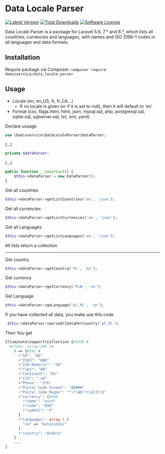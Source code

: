 # Data Locale Parser

[![Latest Version](https://img.shields.io/github/release/dominservice/data_locale_parser.svg?style=flat-square)](https://github.com/dominservice/data_locale_parser/releases)
[![Total Downloads](https://img.shields.io/packagist/dt/dominservice/data_locale_parser.svg?style=flat-square)](https://packagist.org/packages/dominservice/data_locale_parser)
[![Software License](https://img.shields.io/badge/license-MIT-brightgreen.svg?style=flat-square)](LICENSE)

Data Locale Parser is a package for Laravel 5.6, 7.* and 8.*, which lists all countries, currencies and languages, with names and ISO 3166-1 codes in all languages and data formats.

## Installation

Require package via Composer: `composer require dominservice/data_locale_parser`

## Usage

- Locale (en, en_US, fr, fr_CA...)
    - If no locale is given (or if it is set to null), then it will default to 'en'
- Format (csv, flags.html, html, json, mysql.sql, php, postgresql.sql, sqlite.sql, sqlserver.sql, txt, xml, yaml)

Declare ussage
```php
use \Dominservice\DataLocaleParser\DataParser;
```
(...)
```php
private $dataParser;
```
(...)
```php
public function __construct() {
    $this->dataParser = new DataParser();
}
```
Get all countries
```php
$this->dataParser->getListCountries('en', 'json');
```
Get all currencies
```php
$this->dataParser->getListCurrencies('en', 'json');
```
Get all Languages
```php
$this->dataParser->getListLanguages('en', 'json');
```

All lists return a collection
___

Get country
```php
$this->dataParser->getCountry('PL', 'en');
```
Get currency
```php
$this->dataParser->getCurrency('PLN', 'en');
```
Get Language
```php
$this->dataParser->geLanguage('pl_PL', 'en');
```
If you have collected all data, you make use this code
```php
 $this->dataParser->parseAllDataPerCountry('pl_PL');
```
Then You get 
```php
Illuminate\Support\Collection {#1039 ▼
  #items: array:249 [▼
    0 => {#541 ▼
      +"SO": "AD"
      +"ISO3": "AND"
      +"ISO-Numeric": "20"
      +"fips": "AN"
      +"Continent": "EU"
      +"tld": ".ad"
      +"Phone": "376"
      +"Postal Code Format": "AD###"
      +"Postal Code Regex": "^(?:AD)*(\d{3})$"
      +"currency": {#540
        +"name": "euro"
        +"code": "EUR"
        +"symbol": "€"
      }
      +"languages": array:1 [
        "ca" => "kataloński"
      ]
      +"country": "Andora"
    }
    ...
}
```